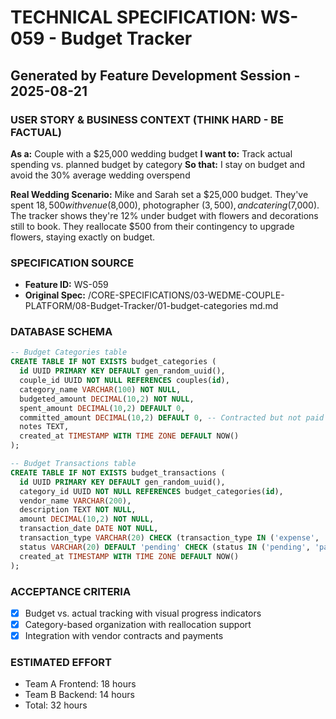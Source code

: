 # TECHNICAL SPECIFICATION: WS-059 - Budget Tracker
## Generated by Feature Development Session - 2025-08-21

### USER STORY & BUSINESS CONTEXT (THINK HARD - BE FACTUAL)
**As a:** Couple with a $25,000 wedding budget
**I want to:** Track actual spending vs. planned budget by category
**So that:** I stay on budget and avoid the 30% average wedding overspend

**Real Wedding Scenario:**
Mike and Sarah set a $25,000 budget. They've spent $18,500 with venue ($8,000), photographer ($3,500), and catering ($7,000). The tracker shows they're 12% under budget with flowers and decorations still to book. They reallocate $500 from their contingency to upgrade flowers, staying exactly on budget.

### SPECIFICATION SOURCE
- **Feature ID:** WS-059
- **Original Spec:** /CORE-SPECIFICATIONS/03-WEDME-COUPLE-PLATFORM/08-Budget-Tracker/01-budget-categories md.md

### DATABASE SCHEMA
```sql
-- Budget Categories table
CREATE TABLE IF NOT EXISTS budget_categories (
  id UUID PRIMARY KEY DEFAULT gen_random_uuid(),
  couple_id UUID NOT NULL REFERENCES couples(id),
  category_name VARCHAR(100) NOT NULL,
  budgeted_amount DECIMAL(10,2) NOT NULL,
  spent_amount DECIMAL(10,2) DEFAULT 0,
  committed_amount DECIMAL(10,2) DEFAULT 0, -- Contracted but not paid
  notes TEXT,
  created_at TIMESTAMP WITH TIME ZONE DEFAULT NOW()
);

-- Budget Transactions table
CREATE TABLE IF NOT EXISTS budget_transactions (
  id UUID PRIMARY KEY DEFAULT gen_random_uuid(),
  category_id UUID NOT NULL REFERENCES budget_categories(id),
  vendor_name VARCHAR(200),
  description TEXT NOT NULL,
  amount DECIMAL(10,2) NOT NULL,
  transaction_date DATE NOT NULL,
  transaction_type VARCHAR(20) CHECK (transaction_type IN ('expense', 'deposit', 'payment')),
  status VARCHAR(20) DEFAULT 'pending' CHECK (status IN ('pending', 'paid', 'overdue')),
  created_at TIMESTAMP WITH TIME ZONE DEFAULT NOW()
);
```

### ACCEPTANCE CRITERIA
- [x] Budget vs. actual tracking with visual progress indicators
- [x] Category-based organization with reallocation support
- [x] Integration with vendor contracts and payments

### ESTIMATED EFFORT
- Team A Frontend: 18 hours
- Team B Backend: 14 hours
- Total: 32 hours